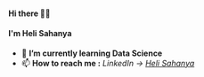 #### Hi there 👋:smiley:
#### I'm Heli Sahanya 
- 🌱 **I’m currently learning Data Science**
- 📫 **How to reach me :** *LinkedIn -> [Heli Sahanya](https://www.linkedin.com/in/helisahanya/)*

